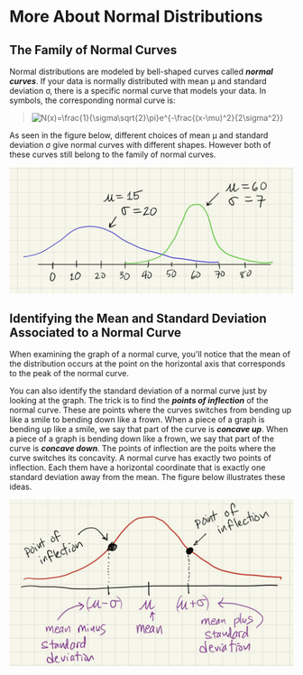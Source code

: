 # More About Normal Distributions

## The Family of Normal Curves

Normal distributions are modeled by bell-shaped curves called ***normal curves***.  If your data is normally distributed with mean &mu; and standard deviation &sigma;, there is a specific normal curve that models your data.  In symbols, the corresponding normal curve is:

<blockquote>
<img src="https://latex.codecogs.com/gif.latex?N(x)=\frac{1}{\sigma\sqrt{2}\pi}e^{-\frac{(x-\mu)^2}{2\sigma^2}}" title="N(x)=\frac{1}{\sigma\sqrt{2}\pi}e^{-\frac{(x-\mu)^2}{2\sigma^2}}" />
</blockquote>

As seen in the figure below, different choices of mean &mu; and standard deviation &sigma; give normal curves with different shapes.  However both of these curves still belong to the family of normal curves.

![Diagram showing two normal curves with different means and standard deviations](../images/normal_curves.png)

## Identifying the Mean and Standard Deviation Associated to a Normal Curve

When examining the graph of a normal curve, you'll notice that the mean of the distribution occurs at the point on the horizontal axis that corresponds to the peak of the normal curve.  

You can also identify the standard deviation of a normal curve just by looking at the graph.  The trick is to find the ***points of inflection*** of the normal curve.  These are points where the curves switches from bending up like a smile to bending down like a frown.  When a piece of a graph is bending up like a smile, we say that part of the curve is ***concave up***.  When a piece of a graph is bending down like a frown, we say that part of the curve is ***concave down***.  The points of inflection are the poits where the curve switches its concavity.  A normal curve has exactly two points of inflection.  Each them have a horizontal coordinate that is exactly one standard deviation away from the mean.  The figure below illustrates these ideas.

![Normal curve with mean and points of inflection marked](../images/normal_anatomy.png)
